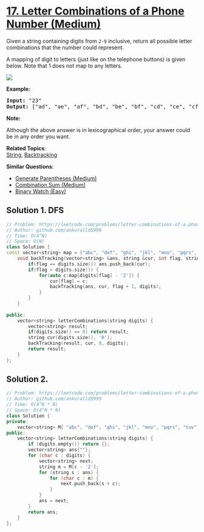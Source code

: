 # [17. Letter Combinations of a Phone Number (Medium)](https://leetcode.com/problems/letter-combinations-of-a-phone-number/)

<p>Given a string containing digits from <code>2-9</code> inclusive, return all possible letter combinations that the number could represent.</p>

<p>A mapping of digit to letters (just like on the telephone buttons) is given below. Note that 1 does not map to any letters.</p>

<p><img src="http://upload.wikimedia.org/wikipedia/commons/thumb/7/73/Telephone-keypad2.svg/200px-Telephone-keypad2.svg.png"></p>

<p><strong>Example:</strong></p>

<pre><strong>Input: </strong>"23"
<strong>Output:</strong> ["ad", "ae", "af", "bd", "be", "bf", "cd", "ce", "cf"].
</pre>

<p><strong>Note:</strong></p>

<p>Although the above answer is in lexicographical order, your answer could be in any order you want.</p>


**Related Topics**:  
[String](https://leetcode.com/tag/string/), [Backtracking](https://leetcode.com/tag/backtracking/)

**Similar Questions**:
* [Generate Parentheses (Medium)](https://leetcode.com/problems/generate-parentheses/)
* [Combination Sum (Medium)](https://leetcode.com/problems/combination-sum/)
* [Binary Watch (Easy)](https://leetcode.com/problems/binary-watch/)

## Solution 1. DFS

```cpp
// Problem: https://leetcode.com/problems/letter-combinations-of-a-phone-number/
// Author: github.com/ankuralld5999
// Time: O(4^N)
// Space: O(N)
class Solution {
const vector<string> map = {"abc", "def", "ghi", "jkl", "mno", "pqrs", "tuv", "wxyz"};
    void backTracking(vector<string> &ans, string &cur, int flag, string &digits) {
        if(flag == digits.size()) ans.push_back(cur);
        if(flag < digits.size()) {
            for(auto c:map[digits[flag] - '2']) {
                cur[flag] = c;
                backTracking(ans, cur, flag + 1, digits);
            }
        }
    }
    
public:
    vector<string> letterCombinations(string digits) {
        vector<string> result;
        if(digits.size() == 0) return result;
        string cur(digits.size(), '0');
        backTracking(result, cur, 0, digits);
        return result;
    }      
};
```

## Solution 2.

```cpp
// Problem: https://leetcode.com/problems/letter-combinations-of-a-phone-number/
// Author: github.com/ankuralld5999
// Time: O(4^N * N)
// Space: O(4^N * N)
class Solution {
private:
    vector<string> M{ "abc", "def", "ghi", "jkl", "mno", "pqrs", "tuv", "wxyz" };
public:
    vector<string> letterCombinations(string digits) {
        if (digits.empty()) return {};
        vector<string> ans{""};
        for (char c : digits) {
            vector<string> next;
            string m = M[c - '2'];
            for (string s : ans) {
                for (char c : m) {
                    next.push_back(s + c);
                }
            }
            ans = next;
        }
        return ans;
    }
};
```
